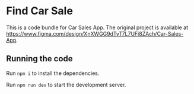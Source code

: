 
  # Find Car Sale

  This is a code bundle for Car Sales App. The original project is available at https://www.figma.com/design/XnXWGG9dTvT7L7UFi8ZAch/Car-Sales-App.

  ## Running the code

  Run `npm i` to install the dependencies.

  Run `npm run dev` to start the development server.
  